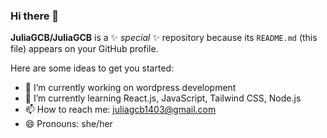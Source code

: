 ### Hi there 👋

**JuliaGCB/JuliaGCB** is a ✨ _special_ ✨ repository because its `README.md` (this file) appears on your GitHub profile.

Here are some ideas to get you started:

- 🔭 I’m currently working on wordpress development
- 🌱 I’m currently learning React.js, JavaScript, Tailwind CSS, Node.js
- 📫 How to reach me: juliagcb1403@gmail.com
- 😄 Pronouns: she/her
